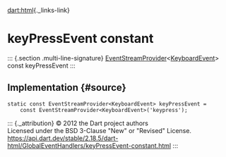 [dart:html](../../dart-html/dart-html-library){._links-link}

keyPressEvent constant
======================

::: {.section .multi-line-signature}
[EventStreamProvider](../eventstreamprovider-class)\<[KeyboardEvent](../keyboardevent-class)\>
const keyPressEvent
:::

Implementation {#source}
--------------

``` {.language-dart data-language="dart"}
static const EventStreamProvider<KeyboardEvent> keyPressEvent =
    const EventStreamProvider<KeyboardEvent>('keypress');
```

::: {._attribution}
© 2012 the Dart project authors\
Licensed under the BSD 3-Clause \"New\" or \"Revised\" License.\
<https://api.dart.dev/stable/2.18.5/dart-html/GlobalEventHandlers/keyPressEvent-constant.html>
:::
